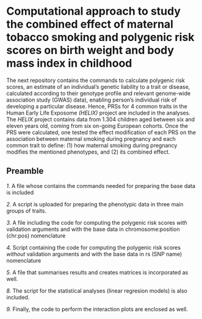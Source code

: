 # Computational approach to study the combined effect of maternal tobacco smoking and polygenic risk scores on birth weight and body mass index in childhood 

The next repository contains the commands to calculate polygenic risk scores, an estimate of an individual’s genetic liability to a trait or disease, calculated according to their genotype profile and relevant genome-wide association study (GWAS) data), enabling person’s individual risk of developing a particular disease. 
Hence, PRSs for 4 common traits in the Human Early Life Exposome *(HELIX)* project are included in the analyses. The *HELIX* project contains data from 1.304 children aged between six and eleven years old, coming from six on-going European cohorts. Once the PRS were calculated, one tested the effect modification of each PRS on the association between maternal smoking during pregnancy and each common trait to define: (1) how maternal smoking during pregnancy modifies the mentioned phenotypes, and (2) its combined effect. 

## Preamble

*1.* A file whose contains the commands needed for preparing the base data is included

*2.* A script is uploaded for preparing the phenotypic data in three main groups of traits. 

*3.* A file including the code for computing the polygenic risk scores *with* validation arguments and with the base data in chromosome:position (chr:pos) nomenclature

*4.* Script containing the code for computing the polygenic risk scores *without* validation arguments and with the base data in rs (SNP name) nomenclature

*5.* A file that summarises results and creates matrices is incorporated as well. 

*8.* The script for the statistical analyses (linear regresion models) is also included. 

*9.* Finally, the code to perform the interaction plots are enclosed as well. 






